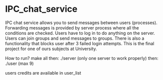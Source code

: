 # IPC_chat_service
IPC chat service allows you to send messages between users (processes). Forwarding messages is provided by server process where all the conditions are checked. Users have to log in to do anything on the server. Users can join groups and send messages to groups. There is also a functionality that blocks user after 3 failed login attempts. This is the final project for one of ours subjects at University.

How to run?
make all
then:
./server (only one server to work properly)
then:
./user (max 9)

users credits are available in user_list 
